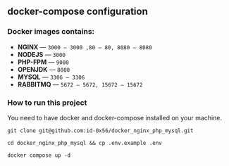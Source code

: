 ## docker-compose configuration
### Docker images contains:
- **NGINX** — `3000 – 3000 ,80 – 80, 8080 – 8080`
- **NODEJS** — `3000`
- **PHP-FPM** — `9000`
- **OPENJDK** — `8080`
- **MYSQL** — `3306 – 3306`
- **RABBITMQ** — `5672 – 5672, 15672 – 15672`
### How to run this project
You need to have docker and docker-compose installed on your machine.
```
git clone git@github.com:id-0x56/docker_nginx_php_mysql.git
```
```
cd docker_nginx_php_mysql && cp .env.example .env
```
```
docker compose up -d
```
